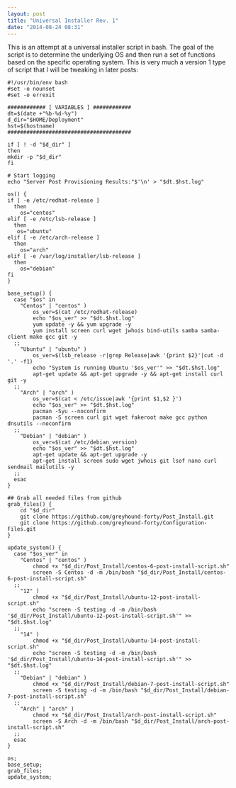```yaml
---
layout: post
title: "Universal Installer Rev. 1"
date: "2014-08-24 08:31"
---
```


This is an attempt at a universal installer script in bash. The goal of the script is to determine the underlying OS and then run a set of functions based on the specific operating system. This is very much a version 1 type of script that I will be tweaking in later posts:

    #!/usr/bin/env bash
    #set -o nounset
    #set -o errexit

    ############ [ VARIABLES ] ############
    dt=$(date +"%b-%d-%y")
    d_dir="$HOME/Deployment"
    hst=$(hostname)
    #######################################

    if [ ! -d "$d_dir" ]
    then
    mkdir -p "$d_dir"
    fi

    # Start logging
    echo "Server Post Provisioning Results:"$'\n' > "$dt.$hst.log"

    os() {
    if [ -e /etc/redhat-release ]
      then
        os="centos"
    elif [ -e /etc/lsb-release ]
      then
       os="ubuntu"
    elif [ -e /etc/arch-release ]
      then
        os="arch"
    elif [ -e /var/log/installer/lsb-release ]
      then
        os="debian"
    fi
    }

    base_setup() {
      case "$os" in
        "Centos" | "centos" )
            os_ver=$(cat /etc/redhat-release)
            echo "$os_ver" >> "$dt.$hst.log"
            yum update -y && yum upgrade -y
            yum install screen curl wget jwhois bind-utils samba samba-client make gcc git -y
      ;;
        "Ubuntu" | "ubuntu" )
            os_ver=$(lsb_release -r|grep Release|awk '{print $2}'|cut -d '.' -f1)
            echo "System is running Ubuntu '$os_ver'" >> "$dt.$hst.log"
            apt-get update && apt-get upgrade -y && apt-get install curl git -y
      ;;
        "Arch" | "arch" )
            os_ver=$(cat < /etc/issue|awk '{print $1,$2 }')
            echo "$os_ver" >> "$dt.$hst.log"
            pacman -Syu --noconfirm
            pacman -S screen curl git wget fakeroot make gcc python dnsutils --noconfirm
      ;;
        "Debian" | "debian" )
            os_ver=$(cat /etc/debian_version)
            echo "$os_ver" >> "$dt.$hst.log"
            apt-get update && apt-get upgrade -y
            apt-get install screen sudo wget jwhois git lsof nano curl sendmail mailutils -y
      ;;
      esac
    }

    ## Grab all needed files from github
    grab_files() {
        cd "$d_dir"
        git clone https://github.com/greyhound-forty/Post_Install.git
        git clone https://github.com/greyhound-forty/Configuration-Files.git
    }

    update_system() {
      case "$os_ver" in
        "Centos" | "centos" )
            chmod +x "$d_dir/Post_Install/centos-6-post-install-script.sh"
            screen -S Centos -d -m /bin/bash "$d_dir/Post_Install/centos-6-post-install-script.sh"
      ;;
        "12" )
            chmod +x "$d_dir/Post_Install/ubuntu-12-post-install-script.sh"
            echo "screen -S testing -d -m /bin/bash '$d_dir/Post_Install/ubuntu-12-post-install-script.sh'" >> "$dt.$hst.log"
      ;;
        "14" )
            chmod +x "$d_dir/Post_Install/ubuntu-14-post-install-script.sh"
            echo "screen -S testing -d -m /bin/bash '$d_dir/Post_Install/ubuntu-14-post-install-script.sh'" >> "$dt.$hst.log"
      ;;
        "Debian" | "debian" )
            chmod +x "$d_dir/Post_Install/debian-7-post-install-script.sh"
            screen -S testing -d -m /bin/bash "$d_dir/Post_Install/debian-7-post-install-script.sh"
      ;;
        "Arch" | "arch" )
            chmod +x "$d_dir/Post_Install/arch-post-install-script.sh"
            screen -S Arch -d -m /bin/bash "$d_dir/Post_Install/arch-post-install-script.sh"
      ;;
      esac
    }

    os;
    base_setup;
    grab_files;
    update_system;
